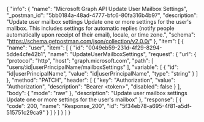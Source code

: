 {
  "info": {
    "name": "Microsoft Graph API Update User Mailbox Settings",
    "_postman_id": "5bb0184a-48ad-4777-bfc6-80fa316b4b97",
    "description": "Update user mailbox settings Update one or more settings for the user's mailbox. This includes settings for automatic replies (notify people automatically upon receipt of their email), locale, or time zone.",
    "schema": "https://schema.getpostman.com/json/collection/v2.0.0/"
  },
  "item": [
    {
      "name": "user",
      "item": [
        {
          "id": "0049eb59-231d-4f29-8294-5dde4cfe42b1",
          "name": "UpdateUserMailboxSettings",
          "request": {
            "url": {
              "protocol": "http",
              "host": "graph.microsoft.com",
              "path": [
                "users/:id|userPrincipalName/mailboxSettings"
              ],
              "variable": [
                {
                  "id": "id|userPrincipalName",
                  "value": "id|userPrincipalName",
                  "type": "string"
                }
              ]
            },
            "method": "PATCH",
            "header": [
              {
                "key": "Authorization",
                "value": "Authorization",
                "description": "Bearer &lt;token&gt;",
                "disabled": false
              }
            ],
            "body": {
              "mode": "raw"
            },
            "description": "Update user mailbox settings Update one or more settings for the user's mailbox"
          },
          "response": [
            {
              "code": 200,
              "name": "Response_200",
              "id": "5f34eb78-a695-4f81-a5df-515751c29ca9"
            }
          ]
        }
      ]
    }
  ]
}